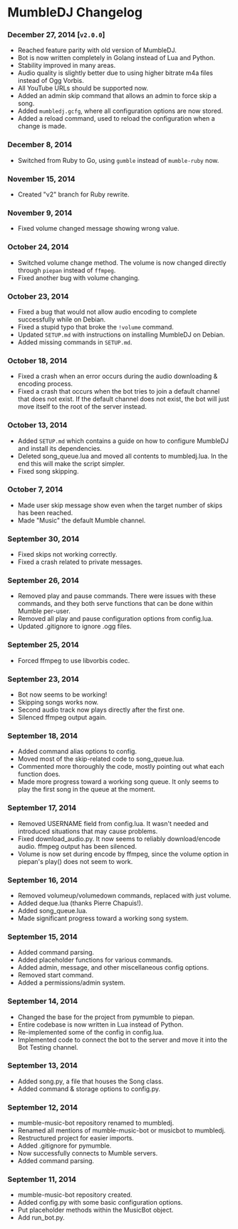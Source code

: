 MumbleDJ Changelog
==================

### December 27, 2014 [`v2.0.0`]
* Reached feature parity with old version of MumbleDJ.
* Bot is now written completely in Golang instead of Lua and Python.
* Stability improved in many areas.
* Audio quality is slightly better due to using higher bitrate m4a files instead of Ogg Vorbis.
* All YouTube URLs should be supported now.
* Added an admin skip command that allows an admin to force skip a song.
* Added `mumbledj.gcfg`, where all configuration options are now stored.
* Added a reload command, used to reload the configuration when a change is made.

### December 8, 2014
* Switched from Ruby to Go, using `gumble` instead of `mumble-ruby` now.

### November 15, 2014
* Created "v2" branch for Ruby rewrite.

### November 9, 2014
* Fixed volume changed message showing wrong value.

### October 24, 2014
* Switched volume change method. The volume is now changed directly through `piepan` instead of `ffmpeg`.
* Fixed another bug with volume changing.

### October 23, 2014
* Fixed a bug that would not allow audio encoding to complete successfully while on Debian.
* Fixed a stupid typo that broke the `!volume` command.
* Updated `SETUP.md` with instructions on installing MumbleDJ on Debian.
* Added missing commands in `SETUP.md`.

### October 18, 2014
* Fixed a crash when an error occurs during the audio downloading & encoding process.
* Fixed a crash that occurs when the bot tries to join a default channel that does not exist. If the default channel does not exist, the bot will just move itself 
to the root of the server instead.

### October 13, 2014
* Added `SETUP.md` which contains a guide on how to configure MumbleDJ and install its dependencies.
* Deleted song_queue.lua and moved all contents to mumbledj.lua. In the end this will make the script simpler.
* Fixed song skipping.

### October 7, 2014
* Made user skip message show even when the target number of skips has been reached.
* Made "Music" the default Mumble channel.

### September 30, 2014
* Fixed skips not working correctly.
* Fixed a crash related to private messages.

### September 26, 2014
* Removed play and pause commands. There were issues with these commands, and they both serve functions that can be done within Mumble per-user.
* Removed all play and pause configuration options from config.lua.
* Updated .gitignore to ignore .ogg files.

### September 25, 2014
* Forced ffmpeg to use libvorbis codec.

### September 23, 2014
* Bot now seems to be working!
* Skipping songs works now.
* Second audio track now plays directly after the first one.
* Silenced ffmpeg output again.

### September 18, 2014
* Added command alias options to config.
* Moved most of the skip-related code to song_queue.lua.
* Commented more thoroughly the code, mostly pointing out what each function does.
* Made more progress toward a working song queue. It only seems to play the first song in the queue at the moment.

### September 17, 2014
* Removed USERNAME field from config.lua. It wasn't needed and introduced situations that may cause problems.
* Fixed download_audio.py. It now seems to reliably download/encode audio. ffmpeg output has been silenced.
* Volume is now set during encode by ffmpeg, since the volume option in piepan's play() does not seem to work.

### September 16, 2014
* Removed volumeup/volumedown commands, replaced with just volume.
* Added deque.lua (thanks Pierre Chapuis!).
* Added song_queue.lua.
* Made significant progress toward a working song system.

### September 15, 2014
* Added command parsing.
* Added placeholder functions for various commands.
* Added admin, message, and other miscellaneous config options.
* Removed start command.
* Added a permissions/admin system.

### September 14, 2014
* Changed the base for the project from pymumble to piepan.
* Entire codebase is now written in Lua instead of Python.
* Re-implemented some of the config in config.lua.
* Implemented code to connect the bot to the server and move it into the Bot Testing channel.

### September 13, 2014
* Added song.py, a file that houses the Song class.
* Added command & storage options to config.py.

### September 12, 2014
* mumble-music-bot repository renamed to mumbledj.
* Renamed all mentions of mumble-music-bot or musicbot to mumbledj.
* Restructured project for easier imports.
* Added .gitignore for pymumble.
* Now successfully connects to Mumble servers.
* Added command parsing.

### September 11, 2014
* mumble-music-bot repository created.
* Added config.py with some basic configuration options.
* Put placeholder methods within the MusicBot object.
* Add run_bot.py.
